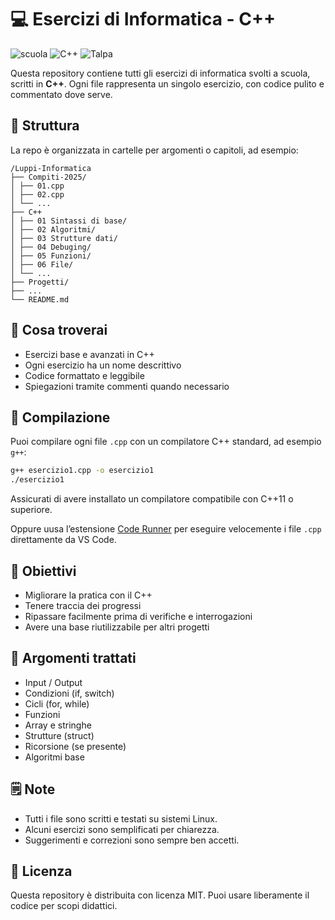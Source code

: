 # 💻 Esercizi di Informatica - C++

![scuola](https://img.shields.io/badge/scuola-IIS%20F.Corni-red)
![C++](https://img.shields.io/badge/language-C%2B%2B-blue)
![Talpa](https://img.shields.io/badge/Talpa-no%20status-lightgrey)


Questa repository contiene tutti gli esercizi di informatica svolti a scuola, scritti in **C++**. Ogni file rappresenta un singolo esercizio, con codice pulito e commentato dove serve.

## 📂 Struttura

La repo è organizzata in cartelle per argomenti o capitoli, ad esempio:

```
/Luppi-Informatica
├── Compiti-2025/
│ ├── 01.cpp
│ ├── 02.cpp
│ └── ...
├── C++
│ ├── 01 Sintassi di base/
│ ├── 02 Algoritmi/
│ ├── 03 Strutture dati/
│ ├── 04 Debuging/
│ ├── 05 Funzioni/
│ ├── 06 File/
│ └── ...
├── Progetti/
├── ...
└── README.md
```

## 🧠 Cosa troverai

- Esercizi base e avanzati in C++
- Ogni esercizio ha un nome descrittivo
- Codice formattato e leggibile
- Spiegazioni tramite commenti quando necessario

## 🚀 Compilazione

Puoi compilare ogni file `.cpp` con un compilatore C++ standard, ad esempio `g++`:

```bash
g++ esercizio1.cpp -o esercizio1
./esercizio1
```

Assicurati di avere installato un compilatore compatibile con C++11 o superiore.

Oppure uusa l’estensione [Code Runner](https://marketplace.visualstudio.com/items?itemName=formulahendry.code-runner) per eseguire velocemente i file `.cpp` direttamente da VS Code.

## 📌 Obiettivi

- Migliorare la pratica con il C++
- Tenere traccia dei progressi
- Ripassare facilmente prima di verifiche e interrogazioni
- Avere una base riutilizzabile per altri progetti

## 📖 Argomenti trattati

- Input / Output
- Condizioni (if, switch)
- Cicli (for, while)
- Funzioni
- Array e stringhe
- Strutture (struct)
- Ricorsione (se presente)
- Algoritmi base

## 🗒️ Note

- Tutti i file sono scritti e testati su sistemi Linux.
- Alcuni esercizi sono semplificati per chiarezza.
- Suggerimenti e correzioni sono sempre ben accetti.

## 📎 Licenza
Questa repository è distribuita con licenza MIT. Puoi usare liberamente il codice per scopi didattici.